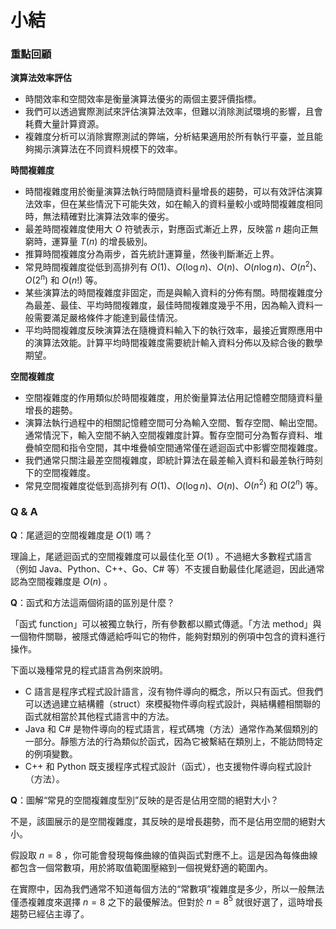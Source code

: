 # 小結

### 重點回顧

**演算法效率評估**

- 時間效率和空間效率是衡量演算法優劣的兩個主要評價指標。
- 我們可以透過實際測試來評估演算法效率，但難以消除測試環境的影響，且會耗費大量計算資源。
- 複雜度分析可以消除實際測試的弊端，分析結果適用於所有執行平臺，並且能夠揭示演算法在不同資料規模下的效率。

**時間複雜度**

- 時間複雜度用於衡量演算法執行時間隨資料量增長的趨勢，可以有效評估演算法效率，但在某些情況下可能失效，如在輸入的資料量較小或時間複雜度相同時，無法精確對比演算法效率的優劣。
- 最差時間複雜度使用大 $O$ 符號表示，對應函式漸近上界，反映當 $n$ 趨向正無窮時，運算量 $T(n)$ 的增長級別。
- 推算時間複雜度分為兩步，首先統計運算量，然後判斷漸近上界。
- 常見時間複雜度從低到高排列有 $O(1)$、$O(\log n)$、$O(n)$、$O(n \log n)$、$O(n^2)$、$O(2^n)$ 和 $O(n!)$ 等。
- 某些演算法的時間複雜度非固定，而是與輸入資料的分佈有關。時間複雜度分為最差、最佳、平均時間複雜度，最佳時間複雜度幾乎不用，因為輸入資料一般需要滿足嚴格條件才能達到最佳情況。
- 平均時間複雜度反映演算法在隨機資料輸入下的執行效率，最接近實際應用中的演算法效能。計算平均時間複雜度需要統計輸入資料分佈以及綜合後的數學期望。

**空間複雜度**

- 空間複雜度的作用類似於時間複雜度，用於衡量算法佔用記憶體空間隨資料量增長的趨勢。
- 演算法執行過程中的相關記憶體空間可分為輸入空間、暫存空間、輸出空間。通常情況下，輸入空間不納入空間複雜度計算。暫存空間可分為暫存資料、堆疊幀空間和指令空間，其中堆疊幀空間通常僅在遞迴函式中影響空間複雜度。
- 我們通常只關注最差空間複雜度，即統計算法在最差輸入資料和最差執行時刻下的空間複雜度。
- 常見空間複雜度從低到高排列有 $O(1)$、$O(\log n)$、$O(n)$、$O(n^2)$ 和 $O(2^n)$ 等。

### Q & A

**Q**：尾遞迴的空間複雜度是 $O(1)$ 嗎？

理論上，尾遞迴函式的空間複雜度可以最佳化至 $O(1)$ 。不過絕大多數程式語言（例如 Java、Python、C++、Go、C# 等）不支援自動最佳化尾遞迴，因此通常認為空間複雜度是 $O(n)$ 。

**Q**：函式和方法這兩個術語的區別是什麼？

「函式 function」可以被獨立執行，所有參數都以顯式傳遞。「方法 method」與一個物件關聯，被隱式傳遞給呼叫它的物件，能夠對類別的例項中包含的資料進行操作。

下面以幾種常見的程式語言為例來說明。

- C 語言是程序式程式設計語言，沒有物件導向的概念，所以只有函式。但我們可以透過建立結構體（struct）來模擬物件導向程式設計，與結構體相關聯的函式就相當於其他程式語言中的方法。
- Java 和 C# 是物件導向的程式語言，程式碼塊（方法）通常作為某個類別的一部分。靜態方法的行為類似於函式，因為它被繫結在類別上，不能訪問特定的例項變數。
- C++ 和 Python 既支援程序式程式設計（函式），也支援物件導向程式設計（方法）。

**Q**：圖解“常見的空間複雜度型別”反映的是否是佔用空間的絕對大小？

不是，該圖展示的是空間複雜度，其反映的是增長趨勢，而不是佔用空間的絕對大小。

假設取 $n = 8$ ，你可能會發現每條曲線的值與函式對應不上。這是因為每條曲線都包含一個常數項，用於將取值範圍壓縮到一個視覺舒適的範圍內。

在實際中，因為我們通常不知道每個方法的“常數項”複雜度是多少，所以一般無法僅憑複雜度來選擇 $n = 8$ 之下的最優解法。但對於 $n = 8^5$ 就很好選了，這時增長趨勢已經佔主導了。
